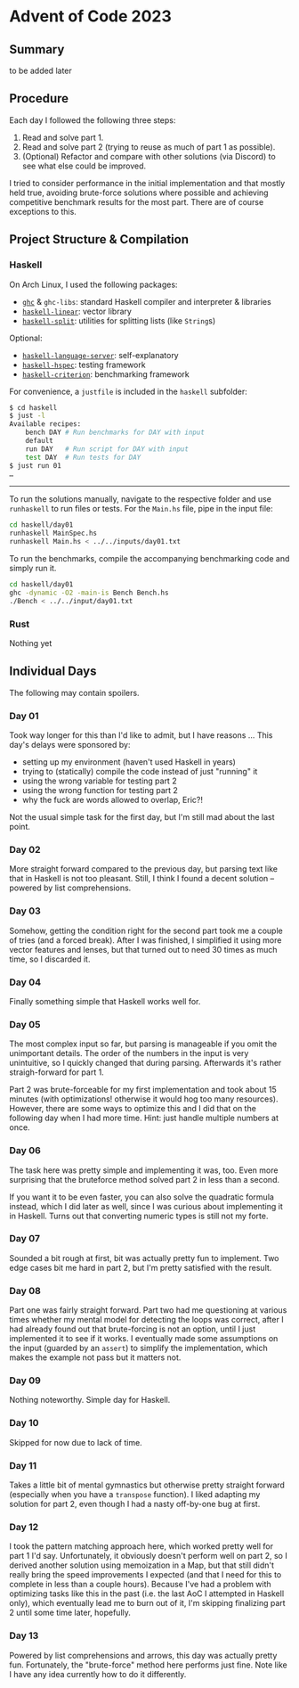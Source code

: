 # Advent of Code 2023

## Summary

to be added later

## Procedure

Each day I followed the following three steps:

1. Read and solve part 1.
1. Read and solve part 2
   (trying to reuse as much of part 1 as possible).
1. (Optional) Refactor and compare with other solutions (via Discord)
   to see what else could be improved.

I tried to consider performance in the initial implementation
and that mostly held true,
avoiding brute-force solutions where possible
and achieving competitive benchmark results for the most part.
There are of course exceptions to this.

## Project Structure & Compilation

### Haskell

On Arch Linux, I used the following packages:

- [`ghc`](https://www.haskell.org/ghc/) & `ghc-libs`: standard Haskell compiler and interpreter & libraries
- [`haskell-linear`](https://hackage.haskell.org/package/linear): vector library
- [`haskell-split`](https://hackage.haskell.org/package/split): utilities for splitting lists (like `String`s)

Optional:

- [`haskell-language-server`](https://github.com/haskell/haskell-language-server): self-explanatory
- [`haskell-hspec`](https://hspec.github.io/): testing framework
- [`haskell-criterion`](http://www.serpentine.com/criterion/): benchmarking framework

For convenience, a `justfile` is included in the `haskell` subfolder:

```bash
$ cd haskell
$ just -l
Available recipes:
    bench DAY # Run benchmarks for DAY with input
    default
    run DAY   # Run script for DAY with input
    test DAY  # Run tests for DAY
$ just run 01
…
```

---

To run the solutions manually,
navigate to the respective folder
and use `runhaskell` to run files or tests.
For the `Main.hs` file, pipe in the input file:

```bash
cd haskell/day01
runhaskell MainSpec.hs
runhaskell Main.hs < ../../inputs/day01.txt
```

To run the benchmarks,
compile the accompanying benchmarking code
and simply run it.

```bash
cd haskell/day01
ghc -dynamic -O2 -main-is Bench Bench.hs
./Bench < ../../input/day01.txt
```

### Rust

Nothing yet

## Individual Days

The following may contain spoilers.

### Day 01

Took way longer for this than I'd like to admit,
but I have reasons …
This day's delays were sponsored by:

- setting up my environment (haven't used Haskell in years)
- trying to (statically) compile the code instead of just "running" it
- using the wrong variable for testing part 2
- using the wrong function for testing part 2
- why the fuck are words allowed to overlap, Eric?!

Not the usual simple task for the first day,
but I'm still mad about the last point.


### Day 02

More straight forward compared to the previous day,
but parsing text like that in Haskell is not too pleasant.
Still, I think I found a decent solution – powered by list comprehensions.


### Day 03

Somehow, getting the condition right for the second part
took me a couple of tries (and a forced break).
After I was finished,
I simplified it using more vector features and lenses,
but that turned out to need 30 times as much time,
so I discarded it.


### Day 04

Finally something simple that Haskell works well for.


### Day 05

The most complex input so far,
but parsing is manageable if you omit the unimportant details.
The order of the numbers in the input is very unintuitive,
so I quickly changed that during parsing.
Afterwards it's rather straigh-forward for part 1.

Part 2 was brute-forceable for my first implementation
and took about 15 minutes
(with optimizations! otherwise it would hog too many resources).
However, there are some ways to optimize this
and I did that on the following day when I had more time.
Hint: just handle multiple numbers at once.


### Day 06

The task here was pretty simple
and implementing it was, too.
Even more surprising that the bruteforce method
solved part 2 in less than a second.

If you want it to be even faster,
you can also solve the quadratic formula instead,
which I did later as well,
since I was curious about implementing it in Haskell.
Turns out that converting numeric types
is still not my forte.


### Day 07

Sounded a bit rough at first,
bit was actually pretty fun to implement.
Two edge cases bit me hard in part 2,
but I'm pretty satisfied with the result.


### Day 08

Part one was fairly straight forward.
Part two had me questioning at various times
whether my mental model for detecting the loops was correct,
after I had already found out that brute-forcing is not an option,
until I just implemented it to see if it works.
I eventually made some assumptions on the input
(guarded by an `assert`)
to simplify the implementation,
which makes the example not pass
but it matters not.


### Day 09

Nothing noteworthy.
Simple day for Haskell.


### Day 10

Skipped for now due to lack of time.


### Day 11

Takes a little bit of mental gymnastics
but otherwise pretty straight forward
(especially when you have a `transpose` function).
I liked adapting my solution for part 2,
even though I had a nasty off-by-one bug at first.


### Day 12

I took the pattern matching approach here,
which worked pretty well for part 1 I'd say.
Unfortunately, it obviously doesn't perform well on part 2,
so I derived another solution using memoization in a Map,
but that still didn't really bring the speed improvements I expected
(and that I need for this to complete in less than a couple hours).
Because I've had a problem with optimizing tasks like this in the past
(i.e. the last AoC I attempted in Haskell only),
which eventually lead me to burn out of it,
I'm skipping finalizing part 2 until some time later,
hopefully.


### Day 13

Powered by list comprehensions and arrows,
this day was actually pretty fun.
Fortunately, the "brute-force" method here performs just fine.
Note like I have any idea currently how to do it differently.
